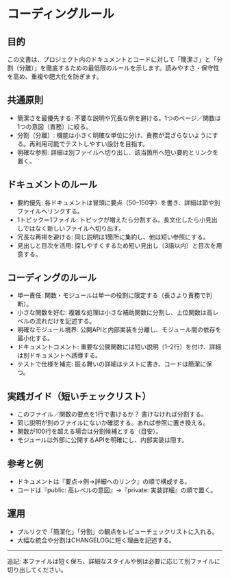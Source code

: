 # コーディングルール

## 目的

この文書は、プロジェクト内のドキュメントとコードに対して「簡潔さ」と「分割（分離）」を徹底するための最低限のルールを示します。読みやすさ・保守性を高め、重複や肥大化を防ぎます。

## 共通原則

- 簡潔さを最優先する: 不要な説明や冗長な例を避ける。1つのページ／関数は1つの意図（責務）に絞る。
- 分割（分離）: 機能は小さく明確な単位に分け、責務が混ざらないようにする。再利用可能でテストしやすい設計を目指す。
- 明確な参照: 詳細は別ファイルへ切り出し、該当箇所へ短い要約とリンクを置く。

## ドキュメントのルール

- 要約優先: 各ドキュメントは冒頭に要点（50–150字）を書き、詳細は節や別ファイルへリンクする。
- 1トピック＝1ファイル: トピックが増えたら分割する。長文化したら小見出しではなく新しいファイルへ切り出す。
- 冗長な再掲を避ける: 同じ説明は1箇所に集約し、他は短い参照にする。
- 見出しと目次を活用: 探しやすくするため短い見出し（3語以内）と目次を用意する。

## コーディングのルール

- 単一責任: 関数・モジュールは単一の役割に限定する（長さより責務で判断）。
- 小さな関数を好む: 複雑な処理は小さな補助関数に分割し、上位関数は高レベルの流れだけを記述する。
- 明確なモジュール境界: 公開APIと内部実装を分離し、モジュール間の依存を最小化する。
- ドキュメントコメント: 重要な公開関数には短い説明（1–2行）を付け、詳細は別ドキュメントへ誘導する。
- テストで仕様を補完: 振る舞いの詳細はテストに書き、コードは簡潔に保つ。

## 実践ガイド（短いチェックリスト）

- このファイル／関数の要点を1行で書けるか？ 書けなければ分割する。
- 同じ説明が別のファイルにないか確認する。あれば参照に置き換える。
- 関数が100行を超える場合は分割候補とする（目安）。
- モジュールは外部に公開するAPIを明確にし、内部実装は隠す。

## 参考と例

- ドキュメントは『要点→例→詳細へのリンク』の順で構成する。
- コードは『public: 高レベルの意図』→『private: 実装詳細』の順で置く。

## 運用

- プルリクで「簡潔化」「分割」の観点をレビューチェックリストに入れる。
- 大幅な統合や分割はCHANGELOGに短く理由を記述する。

---
追記: 本ファイルは短く保ち、詳細なスタイルや例は必要に応じて別ファイルに切り出してください。
